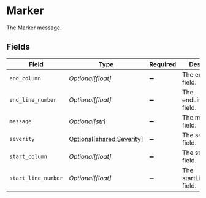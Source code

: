 # Marker

The Marker message.


## Fields

| Field                                                        | Type                                                         | Required                                                     | Description                                                  |
| ------------------------------------------------------------ | ------------------------------------------------------------ | ------------------------------------------------------------ | ------------------------------------------------------------ |
| `end_column`                                                 | *Optional[float]*                                            | :heavy_minus_sign:                                           | The endColumn field.                                         |
| `end_line_number`                                            | *Optional[float]*                                            | :heavy_minus_sign:                                           | The endLineNumber field.                                     |
| `message`                                                    | *Optional[str]*                                              | :heavy_minus_sign:                                           | The message field.                                           |
| `severity`                                                   | [Optional[shared.Severity]](../../models/shared/severity.md) | :heavy_minus_sign:                                           | The severity field.                                          |
| `start_column`                                               | *Optional[float]*                                            | :heavy_minus_sign:                                           | The startColumn field.                                       |
| `start_line_number`                                          | *Optional[float]*                                            | :heavy_minus_sign:                                           | The startLineNumber field.                                   |